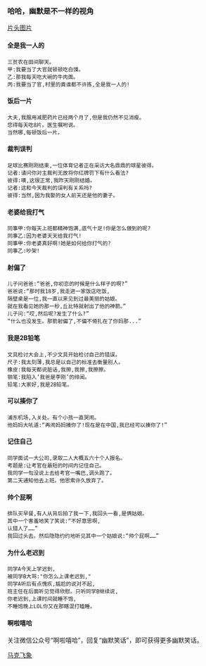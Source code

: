 ### 哈哈，幽默是不一样的视角

[片头图片](https://www.hippopx.com/zh)

#### 全是我一人的

```
三贫农在田间聊天。
甲:我要当了大官就顿顿吃白馍。
乙:那我每天吃大碗的牛肉面。
丙:我要当了官,村里的粪谁都不许拣,全是我一人的!
```


#### 饭后一片

```
大夫,我服用减肥药片已经两个月了,但是我仍然不见消瘦。
您得每天吃8片。医生嘱咐说。
当然哪,每顿饭后一片。
```


#### 裁判误判

```
足球比赛刚刚结束,一位体育记者正在采访大名鼎鼎的球星彼得。
记者:请问你对主裁判无故将你红牌罚下有什么看法?
彼得:噢,这很正常,我昨天刚刚结婚。
记者:这和今天裁判的误判有关系吗?
彼得:当然,因为我娶的女人前天还是他的妻子。
```


#### 老婆给我打气

```
同事甲:你每天上班都精神饱满,底气十足!你是怎么做到的呢?
同事乙:因为老婆天天给我打气!
同事甲:你老婆真好啊!她是如何给你打气的?
同事乙:吵架!
```


#### 射偏了

```
儿子问爸爸:“爸爸,你初恋的时候是什么样子的啊?”
爸爸说:“那时我18岁,我走进一家饭店吃饭,
隔壁桌是一位,我一直以来见到过最美丽的姑娘。
就在我看见她的那一秒,丘比特就射出了他的神箭。”
儿子问:“哎,然后呢?发生了什么?”
“什么也没发生。那箭射偏了,不偏不倚扎在了你妈那...”
```


#### 我是2B铅笔

```
文具检讨大会上,不少文具开始检讨自己的错误。
尺子:我太刻薄,我总是以自己的标准去衡量别人。
橡皮:我每天都说脏话,我擦,我擦,我擦擦。
钢笔:我陷入‘我爸是李刚’的绯闻。
铅笔:大家好,我是2B铅笔。
```


#### 可以揍你了

```
浦东机场,入关处。有个小孩一直哭闹。
他妈妈大吼道:“再闹妈妈揍你了!现在是在中国,我已经可以揍你了!”
```


#### 记住自己

```
同学面试一大公司,录取二人大概五六十个人报名。
考题是:让考官在最短的时间内记住自己。
我同学一句没说上去给考官一嘴巴,调头跑了。
第二天通知他去上班。他思索许久放弃了。
```


#### 帅个屁啊

```
排队买早餐,有人从背后拍了我一下,我回头一看,是俩姑娘。
其中一个害羞地笑了笑说:“不好意思啊,
认错人了……”
我回过头去。然后隐隐约约地听见其中一个姑娘说:“帅个屁啊……”
```


#### 为什么老迟到

```
同学A今天上学迟到,
被同学B大骂:"你怎么上课老迟到,"
同学A听后有点愧疚,尴尬的说对不起,
班主任在后面听见觉得欣慰。只听同学B继续说,
你老迟到,上课时间就睡不饱,
不睡饱晚上LOL你又在那瞎混打瞌睡。
```


#### 啊啦嘻哈

关注微信公众号“啊啦嘻哈”，回复“幽默笑话”，即可获得更多幽默笑话。

[马克飞象](https://maxiang.io/)

